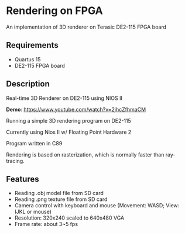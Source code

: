 # Rendering on FPGA
An implementation of 3D renderer on Terasic DE2-115 FPGA board

## Requirements
* Quartus 15
* DE2-115 FPGA board

## Description
Real-time 3D Renderer on DE2-115 using NIOS II

**Demo**: https://www.youtube.com/watch?v=2jhcZfhmaCM

Running a simple 3D rendering program on DE2-115

Currently using Nios II w/ Floating Point Hardware 2

Program written in C89

Rendering is based on rasterization, which is normally faster than ray-tracing.

## Features
* Reading .obj model file from SD card
* Reading .png texture file from SD card
* Camera control with keyboard and mouse (Movement: WASD; View: IJKL or mouse)
* Resolution: 320x240 scaled to 640x480 VGA
* Frame rate: about 3~5 fps